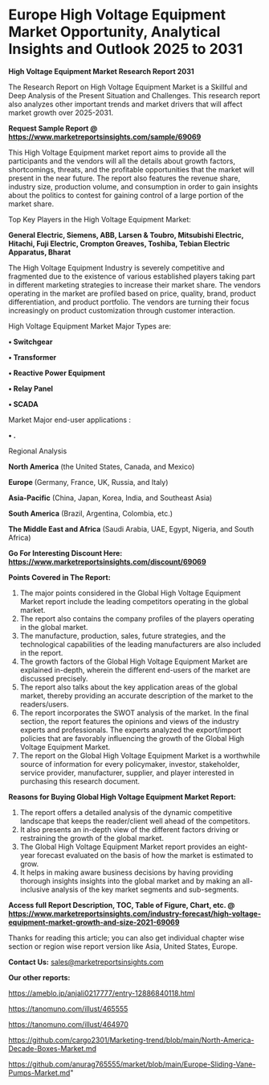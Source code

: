 # Europe High Voltage Equipment Market Opportunity, Analytical Insights and Outlook 2025 to 2031

<strong>High Voltage Equipment Market Research Report 2031</strong>

The Research Report on High Voltage Equipment Market is a Skillful and Deep Analysis of the Present Situation and Challenges. This research report also analyzes other important trends and market drivers that will affect market growth over 2025-2031.

<strong>Request Sample Report @ <a href=https://www.marketreportsinsights.com/sample/69069>https://www.marketreportsinsights.com/sample/69069</a></strong>

This High Voltage Equipment market report aims to provide all the participants and the vendors will all the details about growth factors, shortcomings, threats, and the profitable opportunities that the market will present in the near future. The report also features the revenue share, industry size, production volume, and consumption in order to gain insights about the politics to contest for gaining control of a large portion of the market share.

Top Key Players in the High Voltage Equipment Market:

<strong>General Electric, Siemens, ABB, Larsen & Toubro, Mitsubishi Electric, Hitachi, Fuji Electric, Crompton Greaves, Toshiba, Tebian Electric Apparatus, Bharat</strong>

The High Voltage Equipment Industry is severely competitive and fragmented due to the existence of various established players taking part in different marketing strategies to increase their market share. The vendors operating in the market are profiled based on price, quality, brand, product differentiation, and product portfolio. The vendors are turning their focus increasingly on product customization through customer interaction.

High Voltage Equipment Market Major Types are:

<strong>• Switchgear

• Transformer

• Reactive Power Equipment

• Relay Panel

• SCADA</strong>

Market Major end-user applications :

<strong>• .</strong>

Regional Analysis

</u><strong><b>North America</b></strong> (the United States, Canada, and Mexico)

<strong><b>Europe </b></strong>(Germany, France, UK, Russia, and Italy)

<strong><b>Asia-Pacific</b></strong> (China, Japan, Korea, India, and Southeast Asia)

<strong><b>South America</b></strong> (Brazil, Argentina, Colombia, etc.)

<strong><b>The Middle East and Africa</b></strong> (Saudi Arabia, UAE, Egypt, Nigeria, and South Africa)

<strong>Go For Interesting Discount Here: <a href=https://www.marketreportsinsights.com/discount/69069>https://www.marketreportsinsights.com/discount/69069</a></strong>

<strong>Points Covered in The Report:</strong>
<ol>
  <li>The major points considered in the Global High Voltage Equipment Market report include the leading competitors operating in the global market.</li>
  <li>The report also contains the company profiles of the players operating in the global market.</li>
  <li>The manufacture, production, sales, future strategies, and the technological capabilities of the leading manufacturers are also included in the report.</li>
  <li>The growth factors of the Global High Voltage Equipment Market are explained in-depth, wherein the different end-users of the market are discussed precisely.</li>
  <li>The report also talks about the key application areas of the global market, thereby providing an accurate description of the market to the readers/users.</li>
  <li>The report incorporates the SWOT analysis of the market. In the final section, the report features the opinions and views of the industry experts and professionals. The experts analyzed the export/import policies that are favorably influencing the growth of the Global High Voltage Equipment Market.</li>
  <li>The report on the Global High Voltage Equipment Market is a worthwhile source of information for every policymaker, investor, stakeholder, service provider, manufacturer, supplier, and player interested in purchasing this research document.</li>
</ol>
<strong>Reasons for Buying Global High Voltage Equipment Market Report:</strong>

<ol>
  <li>The report offers a detailed analysis of the dynamic competitive landscape that keeps the reader/client well ahead of the competitors.</li>
  <li>It also presents an in-depth view of the different factors driving or restraining the growth of the global market.</li>
  <li>The Global High Voltage Equipment Market report provides an eight-year forecast evaluated on the basis of how the market is estimated to grow.</li>
  <li>It helps in making aware business decisions by having providing thorough insights insights into the global market and by making an all-inclusive analysis of the key market segments and sub-segments.</li>
</ol>
<strong>Access full Report Description, TOC, Table of Figure, Chart, etc. @ <a href=https://www.marketreportsinsights.com/industry-forecast/high-voltage-equipment-market-growth-and-size-2021-69069>https://www.marketreportsinsights.com/industry-forecast/high-voltage-equipment-market-growth-and-size-2021-69069</a></strong>


Thanks for reading this article; you can also get individual chapter wise section or region wise report version like Asia, United States, Europe.

<strong>Contact Us:</strong>
sales@marketreportsinsights.com

<strong>Our other reports:</strong>

<a href=https://ameblo.jp/anjali0217777/entry-12886840118.html>https://ameblo.jp/anjali0217777/entry-12886840118.html</a>

<a href=https://tanomuno.com/illust/465555>https://tanomuno.com/illust/465555</a>

<a href=https://tanomuno.com/illust/464970>https://tanomuno.com/illust/464970</a>

<a href=https://github.com/cargo2301/Marketing-trend/blob/main/North-America-Decade-Boxes-Market.md>https://github.com/cargo2301/Marketing-trend/blob/main/North-America-Decade-Boxes-Market.md</a>

<a href=https://github.com/anurag765555/market/blob/main/Europe-Sliding-Vane-Pumps-Market.md>https://github.com/anurag765555/market/blob/main/Europe-Sliding-Vane-Pumps-Market.md</a>"
